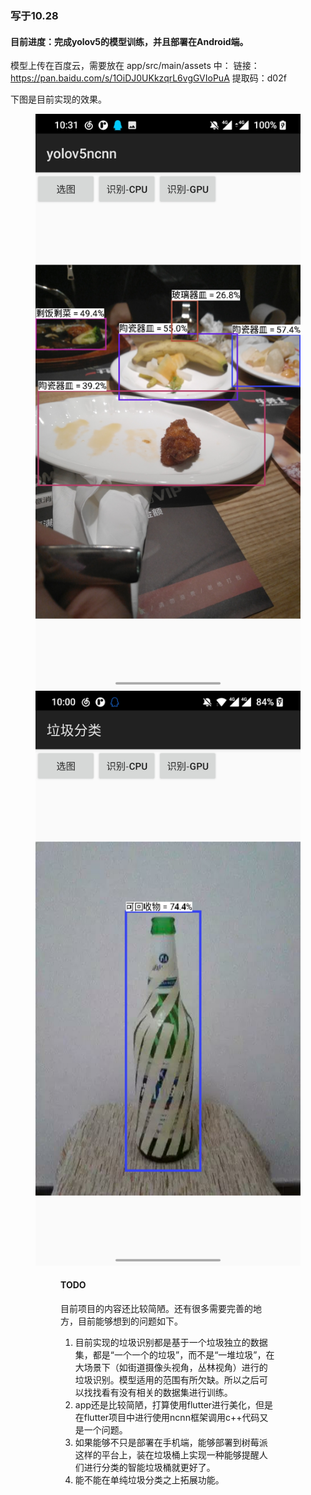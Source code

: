 ### 写于10.28

#### 目前进度：完成yolov5的模型训练，并且部署在Android端。
模型上传在百度云，需要放在 app/src/main/assets 中：
链接：https://pan.baidu.com/s/1OiDJ0UKkzqrL6vgGVIoPuA 
提取码：d02f

下图是目前实现的效果。

<figure>
<img src="./效果1.jpg" alt="效果" width:30%/>
<img src="./效果2.jpg" alt="" width:30%" />
<figure/>

#### TODO

目前项目的内容还比较简陋。还有很多需要完善的地方，目前能够想到的问题如下。

1. 目前实现的垃圾识别都是基于一个垃圾独立的数据集，都是“一个一个的垃圾”，而不是“一堆垃圾”，在大场景下（如街道摄像头视角，丛林视角）进行的垃圾识别。模型适用的范围有所欠缺。所以之后可以找找看有没有相关的数据集进行训练。
2. app还是比较简陋，打算使用flutter进行美化，但是在flutter项目中进行使用ncnn框架调用c++代码又是一个问题。
3. 如果能够不只是部署在手机端，能够部署到树莓派这样的平台上，装在垃圾桶上实现一种能够提醒人们进行分类的智能垃圾桶就更好了。
4. 能不能在单纯垃圾分类之上拓展功能。
